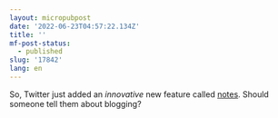 ```yaml
---
layout: micropubpost
date: '2022-06-23T04:57:22.134Z'
title: ''
mf-post-status:
  - published
slug: '17842'
lang: en
---
```

So, Twitter just added an _innovative_ new feature called [notes](https://twitter.com/twitterwrite/status/1539640956915290112?s=21&amp;t=9JHA6DUHgs6nUT0kXqjpCA). Should someone tell them about blogging?

